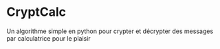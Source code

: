 # CryptCalc
 Un algorithme simple en python pour crypter et décrypter des messages par calculatrice pour le plaisir
